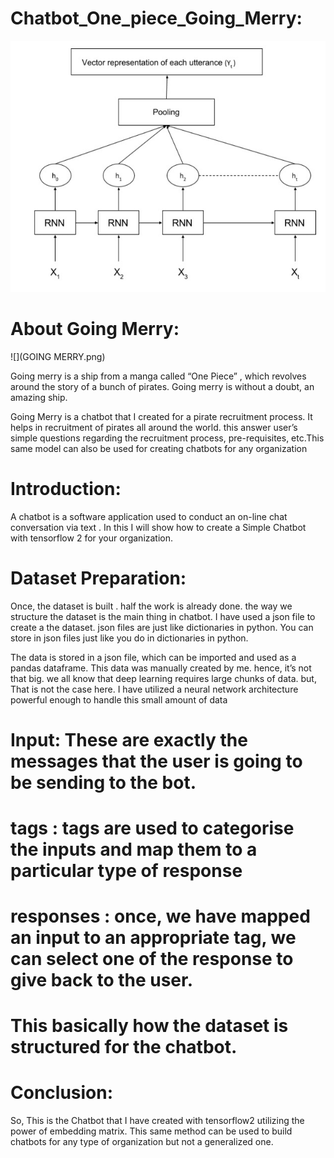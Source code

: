 # Chatbot_One_piece_Going_Merry:

![](RNN.png)

# About Going Merry:

![](GOING MERRY.png)

Going merry is a ship from a manga called “One Piece” , which revolves around the story of a bunch of pirates. Going merry is without a doubt, an amazing ship.

Going Merry is a chatbot that I created for a pirate recruitment process. It helps in recruitment of pirates all around the world. this answer user’s simple questions regarding the recruitment process, pre-requisites, etc.This same model can also be used for creating chatbots for any organization

# Introduction:

A chatbot is a software application used to conduct an on-line chat conversation via text . In this  I will show how to create a Simple Chatbot with tensorflow 2 for your organization.

# Dataset Preparation:

Once, the dataset is built . half the work is already done. the way we structure the dataset is the main thing in chatbot. I have used a json file to create a the dataset.
json files are just like dictionaries in python. You can store in json files just like you do in dictionaries in python.

The data is stored in a json file, which can be imported and used as a pandas dataframe. This data was manually created by me. hence, it’s not that big.
we all know that deep learning requires large chunks of data. but, That is not the case here. I have utilized a neural network architecture powerful enough to handle this small amount of data

# Input: These are exactly the messages that the user is going to be sending to the bot.
# tags : tags are used to categorise the inputs and map them to a particular type of response
# responses : once, we have mapped an input to an appropriate tag, we can select one of the response to give back to the user.
# This basically how the dataset is structured for the chatbot.

# Conclusion:

So, This is the Chatbot that I have created with tensorflow2 utilizing the power of embedding matrix. This same method can be used to build chatbots for any type of organization but not a generalized one.
